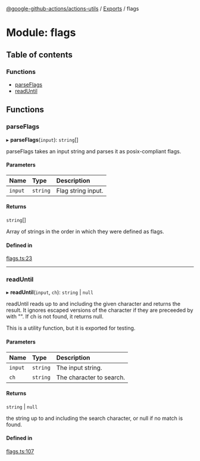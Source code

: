 [@google-github-actions/actions-utils](../README.md) / [Exports](../modules.md) / flags

# Module: flags

## Table of contents

### Functions

- [parseFlags](flags.md#parseflags)
- [readUntil](flags.md#readuntil)

## Functions

### parseFlags

▸ **parseFlags**(`input`): `string`[]

parseFlags takes an input string and parses it as posix-compliant flags.

#### Parameters

| Name | Type | Description |
| :------ | :------ | :------ |
| `input` | `string` | Flag string input. |

#### Returns

`string`[]

Array of strings in the order in which they were defined as flags.

#### Defined in

[flags.ts:23](https://github.com/google-github-actions/actions-utils/blob/main/src/flags.ts#L23)

___

### readUntil

▸ **readUntil**(`input`, `ch`): `string` \| ``null``

readUntil reads up to and including the given character and returns the
result. It ignores escaped versions of the character if they are preceeded by
with "\". If ch is not found, it returns null.

This is a utility function, but it is exported for testing.

#### Parameters

| Name | Type | Description |
| :------ | :------ | :------ |
| `input` | `string` | The input string. |
| `ch` | `string` | The character to search. |

#### Returns

`string` \| ``null``

the string up to and including the search character, or null if no
match is found.

#### Defined in

[flags.ts:107](https://github.com/google-github-actions/actions-utils/blob/main/src/flags.ts#L107)
